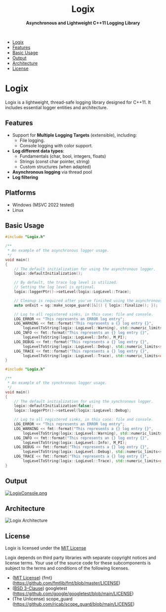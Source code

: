 <div align="center">
  <h1>Logix</h1>
  <p><b>Asynchronous and Lightweight C++11 Logging Library</b></p>
</div>

<br>

- [Logix](#logix)
- [Features](#features)
- [Basic Usage](#basic-usage)
- [Output](#output)
- [Architecture](#architecture)
- [License](#license)

# Logix
Logix is a lightweight, thread-safe logging library designed for C++11.
It includes essential logger entities and architecture.

## Features
 - Support for **Multiple Logging Targets** (extensible), including:
	- File logging.
	- Console logging with color support.
 - **Log different data types**:
   - Fundamentals (char, bool, integers, floats)
   - Strings (const char pointer, string)
   - Custom structures (when adapted)
 - **Asynchronous logging** via thread pool
 - **Log filtering**
 
## Platforms
* Windows (MSVC 2022 tested)
* Linux

## Basic Usage
```c++
#include "Logix.h"

/** 
 * An example of the asynchronous logger usage.
 */
void main()
{
	// The default initialization for using the asynchronous logger.
	logix::defaultInitialization();

	// By default, the trace log level is utilized.
	// Setting the log level is optional.
	logix::loggerPtr()->setLevel(logix::LogLevel::Trace);

	// Cleanup is required after you've finished using the asynchronous logger.
	auto onExit = sg::make_scope_guard([&]() { logix::finalize(); });

	// Log to all registered sinks, in this case: file and console.
	LOG_ERROR << "This represents an ERROR log entry";
	LOG_WARNING << fmt::format("This represents a {} log entry {}",
		logLevelToString(logix::LogLevel::Warning), std::numeric_limits<int>::min());
	LOG_INFO << fmt::format("This represents an {} log entry {}",
		logLevelToString(logix::LogLevel::Info), M_PI);
	LOG_DEBUG << fmt::format("This represents a {} log entry {}",
		logLevelToString(logix::LogLevel::Debug), std::numeric_limits<size_t>::max());
	LOG_TRACE << fmt::format("This represents a {} log entry {}",
		logLevelToString(logix::LogLevel::Trace), std::numeric_limits<double>::max());
}
```

```c++
#include "Logix.h"

/**
 * An example of the synchronous logger usage.
 */
void main()
{
	// The default initialization for using the synchronous logger.
	logix::defaultInitialization(false);
	logix::loggerPtr()->setLevel(logix::LogLevel::Debug);

	// Log to all registered sinks, in this case: file and console.
	LOG_ERROR << "This represents an ERROR log entry";
	LOG_WARNING << fmt::format("This represents a {} log entry {}",
		logLevelToString(logix::LogLevel::Warning), std::numeric_limits<int>::min());
	LOG_INFO << fmt::format("This represents an {} log entry {}",
		logLevelToString(logix::LogLevel::Info), M_PI);
	LOG_DEBUG << fmt::format("This represents a {} log entry {}",
		logLevelToString(logix::LogLevel::Debug), std::numeric_limits<size_t>::max());
	LOG_TRACE << fmt::format("This represents a {} log entry {}",
		logLevelToString(logix::LogLevel::Trace), std::numeric_limits<double>::max());
}
```

## Output
[![LogixConsole.png](https://github.com/Naguales/logix/assets/12149564/c35d6ea7-2760-4804-824a-25e0752c8465)](https://github.com/Naguales/logix/assets/12149564/c35d6ea7-2760-4804-824a-25e0752c8465)

## Architecture
![Logix Architecture](https://github.com/Naguales/logix/assets/12149564/6faa2429-2814-4605-bf39-d1bd8531e4c4)

## License
Logix is licensed under the [MIT License](http://opensource.org/licenses/MIT)

Logix depends on third party libraries with separate copyright notices and license terms.
Your use of the source code for these subcomponents is subject to the terms and conditions of the following licenses.

- ([MIT License](http://opensource.org/licenses/MIT)) {fmt} (https://github.com/fmtlib/fmt/blob/master/LICENSE)
- ([BSD 3-Clause](https://opensource.org/license/bsd-3-clause/)) googletest (https://github.com/google/googletest/blob/main/LICENSE)
- (The Unlicense) scope_guard (https://github.com/ricab/scope_guard/blob/main/LICENSE)
